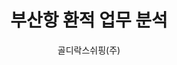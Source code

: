 ---
layout: page
title: 부산항 환적 업무 분석
start_date: 2024-12-01 08:59:00-0400
end_date: 2024-12-30 08:59:00-0400
author: 골디락스쉬핑(주)
description: 부산항 환적 업무 분석
importance: 1
category: projects
inline: true
related_publications: false
---